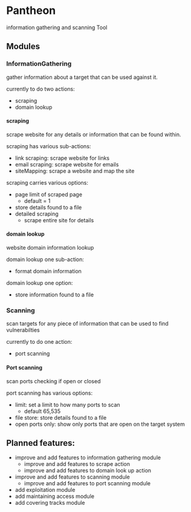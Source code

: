 # Pantheon
information gathering and scanning Tool
## Modules
### InformationGathering
gather information about a target that can be used against it.

currently to do two actions:
- scraping
- domain lookup
#### scraping
scrape website for any details or information that can be found within. 

scraping has various sub-actions:
- link scraping: scrape website for links
- email scraping: scrape website for emails
- siteMapping: scrape a website and map the site

scraping carries various options:
-  page limit of scraped page
    - default = 1
- store details found to a file
- detailed scraping
    - scrape entire site for details

#### domain lookup
website domain information lookup

domain lookup one sub-action:
- format domain information

domain lookup one option:
- store information found to a file

### Scanning
scan targets for any piece of information that can be used to find vulnerabilties

currently to do one action:
- port scanning
#### Port scanning
scan ports checking if open or closed

port scanning has various options:
- limit: set a limit to how many ports to scan
    - default 65,535
- file store: store details found to a file
- open ports only: show only ports that are open on the target system


## Planned features:
- improve and add features to information gathering module
    - improve and add features to scrape action
    - improve and add features to domain look up action
- improve and add features to scanning module
    - improve and add features to port scanning module
- add exploitation module
- add maintaining access module
- add covering tracks module